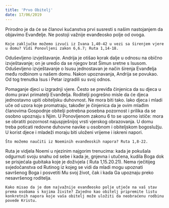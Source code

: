 ```yaml
---
title: 'Prvo Obitelj'
date: 17/06/2019
---
```


Prirodno je da će se članovi kućanstva prvi susresti s našim nastojanjem da objavimo Evanđelje. Ne postoji važnije evanđeosko polje od ovoga.

`Koje zaključke možemo izvući iz Ivana 1,40-42 u vezi sa širenjem vjere u domu? Vidi Ponovljeni zakon 6,6.7; Ruta 1,14-18.`

Oduševljeno izvještavanje. Andrija je otišao korak dalje u odnosu na obično izvještavanje; on je uredio da se njegov brat Šimun sretne s Isusom. Oduševljeno izvještavanje o Isusu jednostavan je način širenja Evanđelja među rodbinom u našem domu. Nakon upoznavanja, Andrija se povukao. Od tog trenutka Isus i Petar izgradili su svoj odnos.

Pomaganje djeci u izgradnji vjere. Često se previđa činjenica da su djeca u domu pravi primatelji Evanđelja. Roditelji pogrešno misle da će djeca jednostavno upiti obiteljsku duhovnost. Ne mora biti tako. Iako djeca i mladi uče od uzora koje promatraju, također je činjenica da je ovim mlađim članovima Gospodnje obitelji potrebna posebna pozornost i prilika da se osobno upoznaju s Njim. U Ponovljenom zakonu 6 to se uporno ističe: mora se obratiti pozornost najuspješnijoj vrsti vjerskog obrazovanja. U domu treba poticati redovne duhovne navike u osobnom i obiteljskom bogoslužju. U korist djece i mladeži moraju biti uloženi vrijeme i iskreni napori.

`Što možemo naučiti iz Noeminih evanđeoskih napora? Ruta 1,8-22.`

Ruta je vidjela Noemi u njezinim najgorim trenucima: kada je pokušala odgurnuti svoju snahu od sebe i kada je, gnjevna i utučena, kudila Boga dok se prisjećala gubitaka koje je doživjela ( Ruta 1,15.20.21). Nema rječitijeg svjedočanstva od Rutinog iz kojeg se vidi da mladi mogu upoznati savršenog Boga i posvetiti Mu svoj život, čak i kada Ga upoznaju preko nesavršenog roditelja.

`Kako misao da je dom najvažnije evanđeosko polje utječe na vaš stav prema osobama s kojima živite? Zajedno kao obitelj pripremite listu konkretnih napora koje vaša obitelj može uložiti da neobraćenu rodbinu povede Kristu.`
